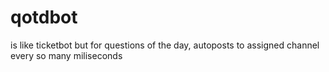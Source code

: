 # qotdbot
is like ticketbot but for questions of the day, autoposts to assigned channel every so many miliseconds
